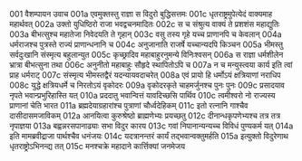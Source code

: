 001	वैशम्पायन उवाच
001a	एवमुक्तस्तु राज्ञा स विदुरो बुद्धिसत्तमः
001c	धृतराष्ट्रमुपेत्येदं वाक्यमाह महार्थवत्
002a	उक्तो युधिष्ठिरो राजा भवद्वचनमादितः
002c	स च संश्रुत्य वाक्यं ते प्रशशंस महाद्युतिः
003a	बीभत्सुश्च महातेजा निवेदयति ते गृहान्
003c	वसु तस्य गृहे यच्च प्राणानपि च केवलान्
004a	धर्मराजश्च पुत्रस्ते राज्यं प्राणान्धनानि च
004c	अनुजानाति राजर्षे यच्चान्यदपि किञ्चन
005a	भीमस्तु सर्वदुःखानि संस्मृत्य बहुलान्युत
005c	कृच्छ्रादिव महाबाहुरनुमन्ये विनिःश्वसन्
006a	स राज्ञा धर्मशीलेन भ्रात्रा बीभत्सुना तथा
006c	अनुनीतो महाबाहुः सौहृदे स्थापितोऽपि च
007a	न च मन्युस्त्वया कार्य इति त्वां प्राह धर्मराट्
007c	संस्मृत्य भीमस्तद्वैरं यदन्यायवदाचरेत्
008a	एवं प्रायो हि धर्मोऽयं क्षत्रियाणां नराधिप
008c	युद्धे क्षत्रियधर्मे च निरतोऽयं वृकोदरः
009a	वृकोदरकृते चाहमर्जुनश्च पुनः पुनः
009c	प्रसादयाव नृपते भवान्प्रभुरिहास्ति यत्
010a	प्रददातु भवान्वित्तं यावदिच्छसि पार्थिव
010c	त्वमीश्वरो नो राज्यस्य प्राणानां चेति भारत
011a	ब्रह्मदेयाग्रहारांश्च पुत्राणां चौर्ध्वदेहिकम्
011c	इतो रत्नानि गाश्चैव दासीदासमजाविकम्
012a	आनयित्वा कुरुश्रेष्ठो ब्राह्मणेभ्यः प्रयच्छतु
012c	दीनान्धकृपणेभ्यश्च तत्र तत्र नृपाज्ञया
013a	बह्वन्नरसपानाढ्याः सभा विदुर कारय
013c	गवां निपानान्यन्यच्च विविधं पुण्यकर्म यत्
014a	इति मामब्रवीद्राजा पार्थश्चैव धनंजयः
014c	यदत्रानन्तरं कार्यं तद्भवान्वक्तुमर्हति
015a	इत्युक्तो विदुरेणाथ धृतराष्ट्रोऽभिनन्द्य तत्
015c	मनश्चक्रे महादाने कार्त्तिक्यां जनमेजय
